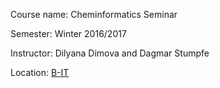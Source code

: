 Course name: Cheminformatics Seminar

Semester: Winter 2016/2017

Instructor: Dilyana Dimova and Dagmar Stumpfe

Location: [B-IT](http://www.b-it-center.de/)
